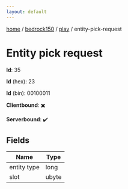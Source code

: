 ```yaml
---
layout: default
---
```


[home](/)  /  [bedrock150](/protocol/bedrock150)  /  [play](/protocol/bedrock150/play)  /  entity-pick-request

# Entity pick request

**Id**: 35

**Id** (hex): 23

**Id** (bin): 00100011

**Clientbound**: ✖️

**Serverbound**: ✔️

## Fields

Name | Type
---|---
entity type | long
slot | ubyte

